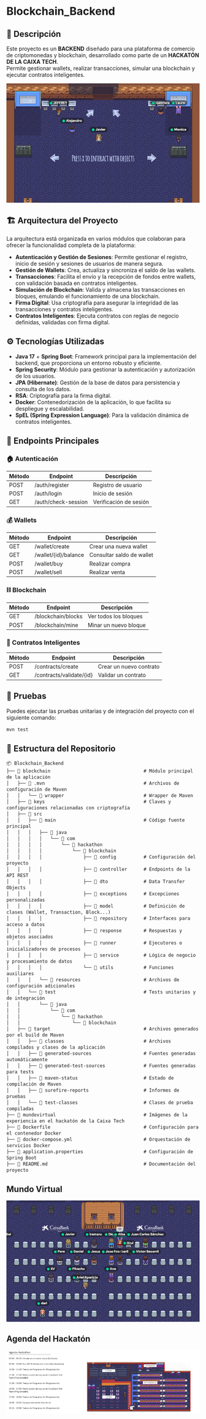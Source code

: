 # Blockchain_Backend

## 🚀 Descripción
Este proyecto es un **BACKEND** diseñado para una plataforma de comercio de criptomonedas y blockchain, desarrollado como parte de un **HACKATÓN DE LA CAIXA TECH**.  
Permite gestionar wallets, realizar transacciones, simular una blockchain y ejecutar contratos inteligentes.

![Caixa Hack](mundovirtual/caixa%20hack.png)


## 🏗️ Arquitectura del Proyecto
La arquitectura está organizada en varios módulos que colaboran para ofrecer la funcionalidad completa de la plataforma:

- **Autenticación y Gestión de Sesiones**: Permite gestionar el registro, inicio de sesión y sesiones de usuarios de manera segura.
- **Gestión de Wallets**: Crea, actualiza y sincroniza el saldo de las wallets.
- **Transacciones**: Facilita el envío y la recepción de fondos entre wallets, con validación basada en contratos inteligentes.
- **Simulación de Blockchain**: Valida y almacena las transacciones en bloques, emulando el funcionamiento de una blockchain.
- **Firma Digital**: Usa criptografía para asegurar la integridad de las transacciones y contratos inteligentes.
- **Contratos Inteligentes**: Ejecuta contratos con reglas de negocio definidas, validadas con firma digital.

## ⚙️ Tecnologías Utilizadas

- **Java 17** + **Spring Boot**: Framework principal para la implementación del backend, que proporciona un entorno robusto y eficiente.
- **Spring Security**: Módulo para gestionar la autenticación y autorización de los usuarios.
- **JPA (Hibernate)**: Gestión de la base de datos para persistencia y consulta de los datos.
- **RSA**: Criptografía para la firma digital.
- **Docker**: Contenedorización de la aplicación, lo que facilita su despliegue y escalabilidad.
- **SpEL (Spring Expression Language)**: Para la validación dinámica de contratos inteligentes.

## 🔗 Endpoints Principales

### 🏠 Autenticación
| Método | Endpoint               | Descripción               |
|--------|------------------------|---------------------------|
| POST   | /auth/register          | Registro de usuario       |
| POST   | /auth/login             | Inicio de sesión          |
| GET    | /auth/check-session     | Verificación de sesión    |

### 💰 Wallets
| Método | Endpoint               | Descripción               |
|--------|------------------------|---------------------------|
| GET    | /wallet/create          | Crear una nueva wallet    |
| GET    | /wallet/{id}/balance    | Consultar saldo de wallet |
| POST   | /wallet/buy             | Realizar compra           |
| POST   | /wallet/sell            | Realizar venta            |

### ⛓️ Blockchain
| Método | Endpoint               | Descripción               |
|--------|------------------------|---------------------------|
| GET    | /blockchain/blocks      | Ver todos los bloques     |
| POST   | /blockchain/mine        | Minar un nuevo bloque     |

### 📝 Contratos Inteligentes
| Método | Endpoint               | Descripción               |
|--------|------------------------|---------------------------|
| POST   | /contracts/create       | Crear un nuevo contrato   |
| GET    | /contracts/validate/{id}| Validar un contrato       |


## 🧪 Pruebas

Puedes ejecutar las pruebas unitarias y de integración del proyecto con el siguiente comando:

```bash
mvn test 
```

## 📂 Estructura del Repositorio

```plaintext
📦 Blockchain_Backend
├── 📁 blockchain                                  # Módulo principal de la aplicación
│   ├── 📁 .mvn                                    # Archivos de configuración de Maven
│   │   └── 📁 wrapper                             # Wrapper de Maven
│   ├── 📁 keys                                    # Claves y configuraciones relacionadas con criptografía
│   ├── 📁 src
│   │   ├── 📁 main                                # Código fuente principal
│   │   │   ├── 📁 java
│   │   │   │   └── 📁 com
│   │   │   │       └── 📁 hackathon
│   │   │   │           └── 📁 blockchain
│   │   │   │               ├── 📁 config          # Configuración del proyecto
│   │   │   │               ├── 📁 controller      # Endpoints de la API REST
│   │   │   │               ├── 📁 dto             # Data Transfer Objects
│   │   │   │               ├── 📁 exceptions      # Excepciones personalizadas
│   │   │   │               ├── 📁 model           # Definición de clases (Wallet, Transaction, Block...)
│   │   │   │               ├── 📁 repository      # Interfaces para acceso a datos
│   │   │   │               ├── 📁 response        # Respuestas y objetos asociados
│   │   │   │               ├── 📁 runner          # Ejecutores o inicializadores de procesos
│   │   │   │               ├── 📁 service         # Lógica de negocio y procesamiento de datos
│   │   │   │               └── 📁 utils           # Funciones auxiliares
│   │   │   └── 📁 resources                       # Archivos de configuración adicionales 
│   │   └── 📁 test                                # Tests unitarios y de integración
│   │       └── 📁 java
│   │           └── 📁 com
│   │               └── 📁 hackathon
│   │                   └── 📁 blockchain
│   ├── 📁 target                                  # Archivos generados por el build de Maven
│   │   ├── 📁 classes                             # Archivos compilados y clases de la aplicación
│   │   ├── 📁 generated-sources                   # Fuentes generadas automáticamente
│   │   ├── 📁 generated-test-sources              # Fuentes generadas para tests
│   │   ├── 📁 maven-status                        # Estado de compilación de Maven
│   │   ├── 📁 surefire-reports                    # Informes de pruebas
│   │   └── 📁 test-classes                        # Clases de prueba compiladas
├── 📁 mundovirtual                                # Imágenes de la experiencia en el hackatón de la Caixa Tech
├── 📜 Dockerfile                                  # Configuración para el contenedor Docker
├── 📜 docker-compose.yml                          # Orquestación de servicios Docker
├── 📜 application.properties                      # Configuración de Spring Boot
├── 📜 README.md                                   # Documentación del proyecto
```

## Mundo Virtual

![Caixa Hack](mundovirtual/mas.png)

## Agenda del Hackatón

![Caixa Hack](mundovirtual/cosas.png)
